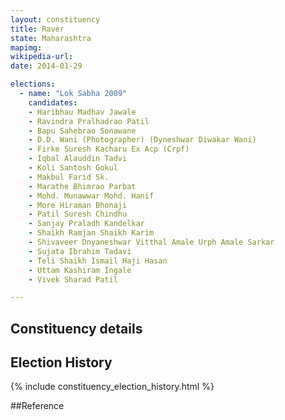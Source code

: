 ```yaml
---
layout: constituency
title: Raver
state: Maharashtra
mapimg: 
wikipedia-url: 
date: 2014-01-29

elections: 
  - name: "Lok Sabha 2009"
    candidates: 
    - Haribhau Madhav Jawale 
    - Ravindra Pralhadrao Patil 
    - Bapu Sahebrao Sonawane 
    - D.D. Wani (Photographer) (Dyneshwar Diwakar Wani) 
    - Firke Suresh Kacharu Ex Acp (Crpf) 
    - Iqbal Alauddin Tadvi 
    - Koli Santosh Gokul 
    - Makbul Farid Sk. 
    - Marathe Bhimrao Parbat 
    - Mohd. Munawwar Mohd. Hanif 
    - More Hiraman Bhonaji 
    - Patil Suresh Chindhu 
    - Sanjay Praladh Kandelkar 
    - Shaikh Ramjan Shaikh Karim 
    - Shivaveer Dnyaneshwar Vitthal Amale Urph Amale Sarkar 
    - Sujata Ibrahim Tadavi 
    - Teli Shaikh Ismail Haji Hasan 
    - Uttam Kashiram Ingale 
    - Vivek Sharad Patil 

---
```

## Constituency details


## Election History
{% include constituency_election_history.html %}

##Reference
